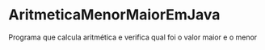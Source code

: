# AritmeticaMenorMaiorEmJava
 Programa que calcula aritmética e verifica qual foi o valor maior e o menor
